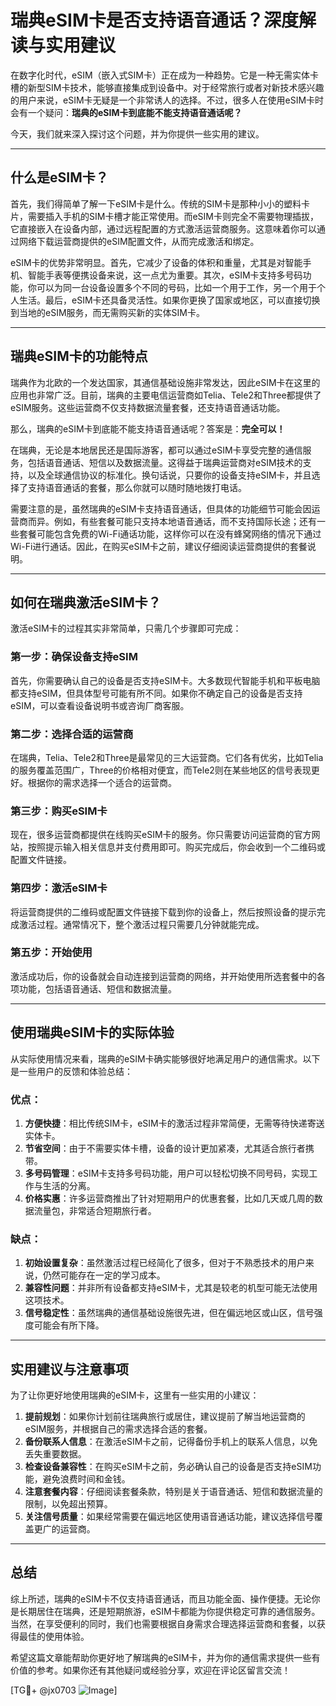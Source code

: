 # 瑞典eSIM卡是否支持语音通话？深度解读与实用建议

在数字化时代，eSIM（嵌入式SIM卡）正在成为一种趋势。它是一种无需实体卡槽的新型SIM卡技术，能够直接集成到设备中。对于经常旅行或者对新技术感兴趣的用户来说，eSIM卡无疑是一个非常诱人的选择。不过，很多人在使用eSIM卡时会有一个疑问：**瑞典的eSIM卡到底能不能支持语音通话呢？**

今天，我们就来深入探讨这个问题，并为你提供一些实用的建议。

---

## 什么是eSIM卡？

首先，我们得简单了解一下eSIM卡是什么。传统的SIM卡是那种小小的塑料卡片，需要插入手机的SIM卡槽才能正常使用。而eSIM卡则完全不需要物理插拔，它直接嵌入在设备内部，通过远程配置的方式激活运营商服务。这意味着你可以通过网络下载运营商提供的eSIM配置文件，从而完成激活和绑定。

eSIM卡的优势非常明显。首先，它减少了设备的体积和重量，尤其是对智能手机、智能手表等便携设备来说，这一点尤为重要。其次，eSIM卡支持多号码功能，你可以为同一台设备设置多个不同的号码，比如一个用于工作，另一个用于个人生活。最后，eSIM卡还具备灵活性。如果你更换了国家或地区，可以直接切换到当地的eSIM服务，而无需购买新的实体SIM卡。

---

## 瑞典eSIM卡的功能特点

瑞典作为北欧的一个发达国家，其通信基础设施非常发达，因此eSIM卡在这里的应用也非常广泛。目前，瑞典的主要电信运营商如Telia、Tele2和Three都提供了eSIM服务。这些运营商不仅支持数据流量套餐，还支持语音通话功能。

那么，瑞典的eSIM卡到底能不能支持语音通话呢？答案是：**完全可以！** 

在瑞典，无论是本地居民还是国际游客，都可以通过eSIM卡享受完整的通信服务，包括语音通话、短信以及数据流量。这得益于瑞典运营商对eSIM技术的支持，以及全球通信协议的标准化。换句话说，只要你的设备支持eSIM卡，并且选择了支持语音通话的套餐，那么你就可以随时随地拨打电话。

需要注意的是，虽然瑞典的eSIM卡支持语音通话，但具体的功能细节可能会因运营商而异。例如，有些套餐可能只支持本地语音通话，而不支持国际长途；还有一些套餐可能包含免费的Wi-Fi通话功能，这样你可以在没有蜂窝网络的情况下通过Wi-Fi进行通话。因此，在购买eSIM卡之前，建议仔细阅读运营商提供的套餐说明。

---

## 如何在瑞典激活eSIM卡？

激活eSIM卡的过程其实非常简单，只需几个步骤即可完成：

### 第一步：确保设备支持eSIM
首先，你需要确认自己的设备是否支持eSIM卡。大多数现代智能手机和平板电脑都支持eSIM，但具体型号可能有所不同。如果你不确定自己的设备是否支持eSIM，可以查看设备说明书或咨询厂商客服。

### 第二步：选择合适的运营商
在瑞典，Telia、Tele2和Three是最常见的三大运营商。它们各有优劣，比如Telia的服务覆盖范围广，Three的价格相对便宜，而Tele2则在某些地区的信号表现更好。根据你的需求选择一个适合的运营商。

### 第三步：购买eSIM卡
现在，很多运营商都提供在线购买eSIM卡的服务。你只需要访问运营商的官方网站，按照提示输入相关信息并支付费用即可。购买完成后，你会收到一个二维码或配置文件链接。

### 第四步：激活eSIM卡
将运营商提供的二维码或配置文件链接下载到你的设备上，然后按照设备的提示完成激活过程。通常情况下，整个激活过程只需要几分钟就能完成。

### 第五步：开始使用
激活成功后，你的设备就会自动连接到运营商的网络，并开始使用所选套餐中的各项功能，包括语音通话、短信和数据流量。

---

## 使用瑞典eSIM卡的实际体验

从实际使用情况来看，瑞典的eSIM卡确实能够很好地满足用户的通信需求。以下是一些用户的反馈和体验总结：

### 优点：
1. **方便快捷**：相比传统SIM卡，eSIM卡的激活过程非常简便，无需等待快递寄送实体卡。
2. **节省空间**：由于不需要实体卡槽，设备的设计更加紧凑，尤其适合旅行者携带。
3. **多号码管理**：eSIM卡支持多号码功能，用户可以轻松切换不同号码，实现工作与生活的分离。
4. **价格实惠**：许多运营商推出了针对短期用户的优惠套餐，比如几天或几周的数据流量包，非常适合短期旅行者。

### 缺点：
1. **初始设置复杂**：虽然激活过程已经简化了很多，但对于不熟悉技术的用户来说，仍然可能存在一定的学习成本。
2. **兼容性问题**：并非所有设备都支持eSIM卡，尤其是较老的机型可能无法使用这项技术。
3. **信号稳定性**：虽然瑞典的通信基础设施很先进，但在偏远地区或山区，信号强度可能会有所下降。

---

## 实用建议与注意事项

为了让你更好地使用瑞典的eSIM卡，这里有一些实用的小建议：

1. **提前规划**：如果你计划前往瑞典旅行或居住，建议提前了解当地运营商的eSIM服务，并根据自己的需求选择合适的套餐。
2. **备份联系人信息**：在激活eSIM卡之前，记得备份手机上的联系人信息，以免丢失重要数据。
3. **检查设备兼容性**：在购买eSIM卡之前，务必确认自己的设备是否支持eSIM功能，避免浪费时间和金钱。
4. **注意套餐内容**：仔细阅读套餐条款，特别是关于语音通话、短信和数据流量的限制，以免超出预算。
5. **关注信号质量**：如果经常需要在偏远地区使用语音通话功能，建议选择信号覆盖更广的运营商。

---

## 总结

综上所述，瑞典的eSIM卡不仅支持语音通话，而且功能全面、操作便捷。无论你是长期居住在瑞典，还是短期旅游，eSIM卡都能为你提供稳定可靠的通信服务。当然，在享受便利的同时，我们也需要根据自身需求合理选择运营商和套餐，以获得最佳的使用体验。

希望这篇文章能帮助你更好地了解瑞典的eSIM卡，并为你的通信需求提供一些有价值的参考。如果你还有其他疑问或经验分享，欢迎在评论区留言交流！

[TG💪+ @jx0703 ![Image](https://github.com/user-attachments/assets/dbca1d08-cadb-493c-b0ec-ad6f7a83f270)]